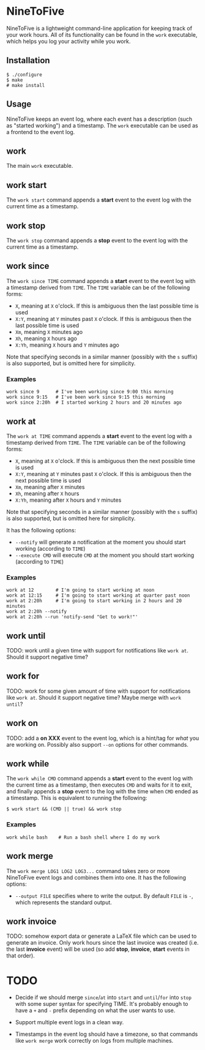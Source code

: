 
NineToFive
==========

NineToFive is a lightweight command-line application for keeping track of your
work hours. All of its functionality can be found in the `work` executable,
which helps you log your activity while you work.

Installation
------------
```
$ ./configure
$ make
# make install
```

Usage
-----
NineToFive keeps an event log, where each event has a description (such as
"started working") and a timestamp. The `work` executable can be used as a
frontend to the event log.

work
----
The main `work` executable.

work start
----------
The `work start` command appends a **start** event to the event log with the
current time as a timestamp.

work stop
---------
The `work stop` command appends a **stop** event to the event log with the
current time as a timestamp.

work since
----------
The `work since TIME` command appends a **start** event to the event log with a
timestamp derived from `TIME`. The `TIME` variable can be of the following
forms:

- `X`, meaning at `X` o'clock. If this is ambiguous then the last possible time is used
- `X:Y`, meaning at `Y` minutes past `X` o'clock. If this is ambiguous then the last possible time is used
- `Xm`, meaning `X` minutes ago
- `Xh`, meaning `X` hours ago
- `X:Yh`, meaning `X` hours and `Y` minutes ago

Note that specifying seconds in a similar manner (possibly with the `s` suffix)
is also supported, but is omitted here for simplicity.

### Examples
```
work since 9      # I've been working since 9:00 this morning
work since 9:15   # I've been work since 9:15 this morning
work since 2:20h  # I started working 2 hours and 20 minutes ago
```

work at
-------
The `work at TIME` command appends a **start** event to the event log with a
timestamp derived from `TIME`. The `TIME` variable can be of the following
forms:

- `X`, meaning at `X` o'clock. If this is ambiguous then the next possible time is used
- `X:Y`, meaning at `Y` minutes past `X` o'clock. If this is ambiguous then the next possible time is used
- `Xm`, meaning after `X` minutes
- `Xh`, meaning after `X` hours
- `X:Yh`, meaning after `X` hours and `Y` minutes

Note that specifying seconds in a similar manner (possibly with the `s` suffix)
is also supported, but is omitted here for simplicity.

It has the following options:

- `--notify` will generate a notification at the moment you should start working (according to `TIME`)
- `--execute CMD` will execute `CMD` at the moment you should start working (according to `TIME`)

### Examples
```
work at 12        # I'm going to start working at noon
work at 12:15     # I'm going to start working at quarter past noon
work at 2:20h     # I'm going to start working in 2 hours and 20 minutes
work at 2:20h --notify
work at 2:20h --run 'notify-send "Get to work!"'
```

work until
----------
TODO: work until a given time with support for notifications like `work at`. Should it support negative time?

work for
--------
TODO: work for some given amount of time with support for notifications like `work at`. Should it support negative time? Maybe merge with `work until`?

work on
-------
TODO: add a **on XXX** event to the event log, which is a hint/tag for *what* you are working on. Possibly also support `--on` options for other commands.

work while
----------
The `work while CMD` command appends a **start** event to the event log with the
current time as a timestamp, then executes `CMD` and waits for it to exit, and
finally appends a **stop** event to the log with the time when `CMD` ended as a
timestamp. This is equivalent to running the following:

```
$ work start && (CMD || true) && work stop
```

### Examples
```
work while bash    # Run a bash shell where I do my work
```

work merge
----------
The ```work merge LOG1 LOG2 LOG3...``` command takes zero or more NineToFive
event logs and combines them into one. It has the following options:

- `--output FILE` specifies where to write the output. By default `FILE` is `-`, which represents the standard output.

work invoice
------------
TODO: somehow export data or generate a LaTeX file which can be used to generate an invoice. Only work hours since the last invoice was created (i.e. the last **invoice** event) will be used (so add **stop**, **invoice**, **start** events in that order).

TODO
====

- Decide if we should merge `since`/`at` into `start` and `until`/`for` into
  `stop` with some super syntax for specifying TIME. It's probably enough to
  have a `+` and `-` prefix depending on what the user wants to use.

- Support multiple event logs in a clean way.

- Timestamps in the event log should have a timezone, so that commands like
  `work merge` work correctly on logs from multiple machines.

